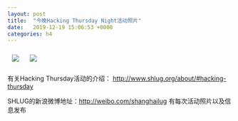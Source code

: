 ```yaml
---
layout: post
title:  "今晚Hacking Thursday Night活动照片"
date:   2019-12-19 15:06:53 +0000
categories: h4
---
```


[<img style='margin:10px;' src='/res2019q4/jc19.h4/jc19_2034_2100+08.1920p.jpg'>](/res2019q4/jc19.h4/jc19_2034_2100+08.JPG)
[<img style='margin:10px;' src='/res2019q4/jc19.h4/jc19_2034_3800+08.1920p.jpg'>](/res2019q4/jc19.h4/jc19_2034_3800+08.JPG)

有关Hacking Thursday活动的介绍：
http://www.shlug.org/about/#hacking-thursday

SHLUG的新浪微博地址：http://weibo.com/shanghailug 有每次活动照片以及信息发布


